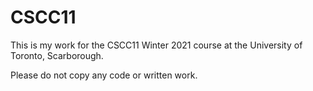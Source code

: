 # CSCC11

This is my work for the CSCC11 Winter 2021 course at the University of Toronto, Scarborough.

Please do not copy any code or written work.
